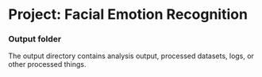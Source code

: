 # Project: Facial Emotion Recognition

### Output folder

The output directory contains analysis output, processed datasets, logs, or other processed things.

